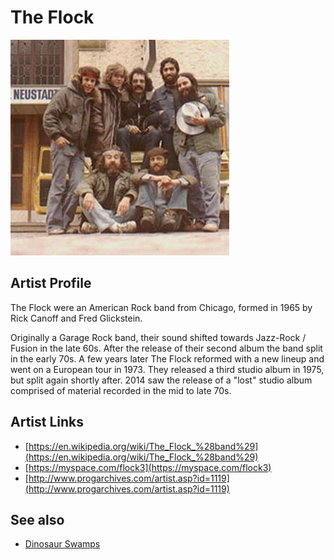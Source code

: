 # The Flock

![](../../assets/artists/The_Flock.png)

## Artist Profile

The Flock were an American Rock band from Chicago, formed in 1965 by Rick Canoff and Fred Glickstein.

Originally a Garage Rock band, their sound shifted towards Jazz-Rock / Fusion in the late 60s. After the release of their second album the band split in the early 70s.
A few years later The Flock reformed with a new lineup and went on a European tour in 1973. They released a third studio album in 1975, but split again shortly after.
2014 saw the release of a "lost" studio album comprised of material recorded in the mid to late 70s.

## Artist Links

- [https://en.wikipedia.org/wiki/The_Flock_%28band%29](https://en.wikipedia.org/wiki/The_Flock_%28band%29)
- [https://myspace.com/flock3](https://myspace.com/flock3)
- [http://www.progarchives.com/artist.asp?id=1119](http://www.progarchives.com/artist.asp?id=1119)


## See also

- [Dinosaur Swamps](Dinosaur_Swamps.md)

